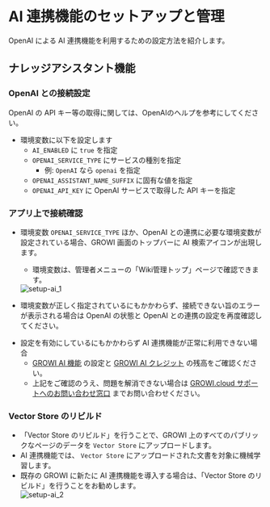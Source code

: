 # AI 連携機能のセットアップと管理

OpenAI による AI 連携機能を利用するための設定方法を紹介します。

## ナレッジアシスタント機能

<ContextualBlock context="docs-growi-org">

### OpenAI との接続設定

OpenAI の API キー等の取得に関しては、OpenAIのヘルプを参考にしてください。

- 環境変数に以下を設定します
  - `AI_ENABLED` に `true` を指定
  - `OPENAI_SERVICE_TYPE` にサービスの種別を指定
    - 例: `OpenAI` なら `openai` を指定
  - `OPENAI_ASSISTANT_NAME_SUFFIX` に固有な値を指定
  - `OPENAI_API_KEY` に OpenAI サービスで取得した API キーを指定

</ContextualBlock>

### アプリ上で接続確認

- 環境変数 `OPENAI_SERVICE_TYPE` ほか、OpenAI との連携に必要な環境変数が設定されている場合、GROWI 画面のトップバーに AI 検索アイコンが出現します。
  - 環境変数は、管理者メニューの「Wiki管理トップ」ページで確認できます。

  <img :src="$withBase('/assets/images/ja/setup-ai_1.png')" alt="setup-ai_1">

<ContextualBlock context="docs-growi-org">

- 環境変数が正しく指定されているにもかかわらず、接続できない旨のエラーが表示される場合は OpenAI の状態と OpenAI との連携の設定を再度確認してください。

</ContextualBlock>

<ContextualBlock context="help-growi-cloud">

- 設定を有効にしているにもかかわらず AI 連携機能が正常に利用できない場合
  - [GROWI AI 機能](/ja/cloud/ai-chat) の設定と [GROWI AI クレジット](/ja/cloud/ai-credit) の残高をご確認ください。
  - 上記をご確認のうえ、問題を解消できない場合は [GROWI.cloud サポートへのお問い合わせ窓口](https://growi.cloud/contact) までお問い合わせください。

</ContextualBlock>

### Vector Store のリビルド

- 「Vector Store のリビルド」を行うことで、GROWI 上のすべてのパブリックなページのデータを `Vector Store` にアップロードします。
- AI 連携機能では、 `Vector Store` にアップロードされた文書を対象に機械学習します。
- 既存の GROWI に新たに AI 連携機能を導入する場合は、「Vector Store のリビルド」を行うことをお勧めします。  
  <img :src="$withBase('/assets/images/ja/setup-ai_2.png')" alt="setup-ai_2">
